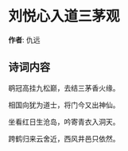 # 刘悦心入道三茅观

**作者**: 仇远

## 诗词内容

鹖冠高挂九松巅，去结三茅香火缘。

相国向犹为道士，将门今又出神仙。

坐看红日生沧岛，吟寄青衣入洞天。

跨鹤归来云舍近，西风井邑只依然。

